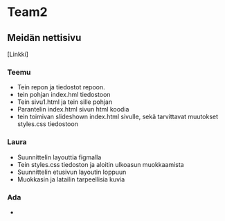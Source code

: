 # Team2



 
 ## Meidän nettisivu

 [Linkki]

 ### Teemu
 - Tein repon ja tiedostot repoon.
 - tein pohjan index.hml tiedostoon
 - Tein sivu1.html ja tein sille pohjan
 - Parantelin index.html sivun html koodia
 - tein toimivan slideshown index.html sivulle, sekä tarvittavat muutokset styles.css tiedostoon

 ### Laura
 - Suunnittelin layouttia figmalla
 - Tein styles.css tiedoston ja aloitin ulkoasun muokkaamista
 - Suunnittelin etusivun layoutin loppuun 
 - Muokkasin ja latailin tarpeellisia kuvia  

 ### Ada
 - 
